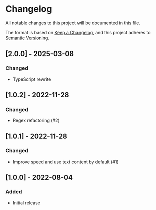 # Changelog

All notable changes to this project will be documented in this file.

The format is based on [Keep a Changelog](https://keepachangelog.com/en/1.1.0/),
and this project adheres to [Semantic Versioning](https://semver.org/spec/v2.0.0.html).

## [2.0.0] - 2025-03-08

### Changed

-   TypeScript rewrite

## [1.0.2] - 2022-11-28

### Changed

-   Regex refactoring (#2)

## [1.0.1] - 2022-11-28

### Changed

-   Improve speed and use text content by default (#1)

## [1.0.0] - 2022-08-04

### Added

-   Initial release
